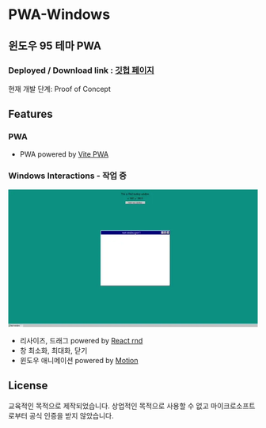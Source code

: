 # PWA-Windows

## 윈도우 95 테마 PWA

### Deployed / Download link : [깃헙 페이지](https://jihyeonjeong11.github.io/pwa-github-page/)

현재 개발 단계: Proof of Concept

## Features

### PWA

- PWA powered by [Vite PWA](https://vite-pwa-org.netlify.app/)

### Windows Interactions - 작업 중

![rnd-test](/public/images/rnd-test.webp)

- 리사이즈, 드래그 powered by [React rnd](https://github.com/bokuweb/react-rnd)
- 창 최소화, 최대화, 닫기
- 윈도우 애니메이션 powered by [Motion](https://motion.dev/)

## License

교육적인 목적으로 제작되었습니다. 상업적인 목적으로 사용할 수 없고 마이크로소프트로부터 공식 인증을 받지 않았습니다.

